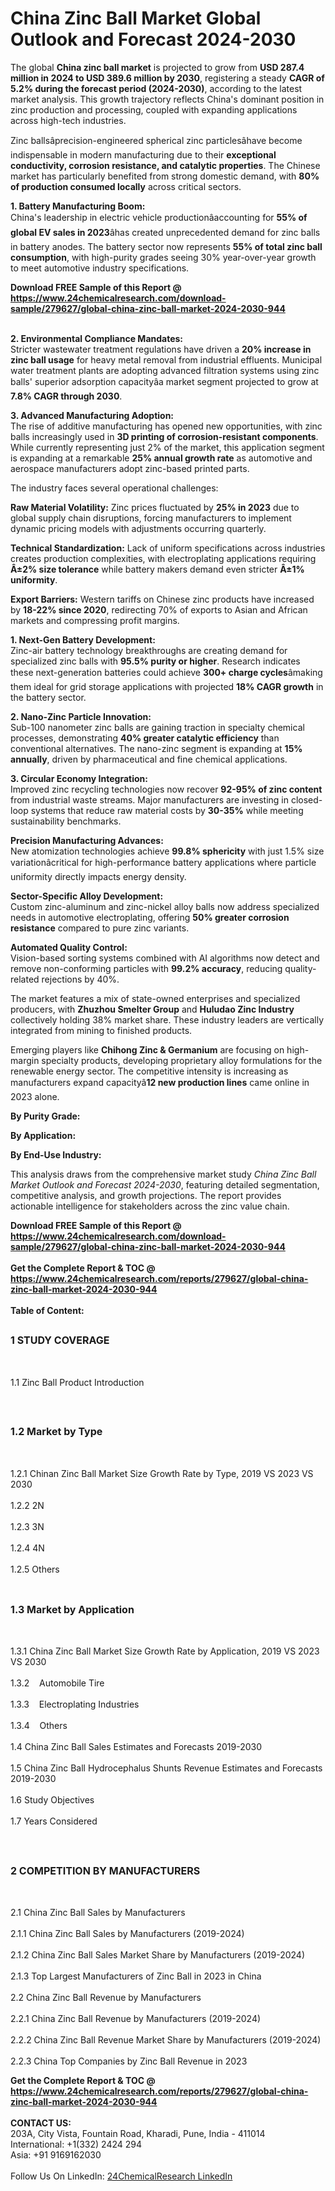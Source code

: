<h1>China Zinc Ball Market Global Outlook and Forecast 2024-2030</h1><p>The global <strong>China zinc ball market</strong> is projected to grow from <strong>USD 287.4 million in 2024 to USD 389.6 million by 2030</strong>, registering a steady <strong>CAGR of 5.2% during the forecast period (2024-2030)</strong>, according to the latest market analysis. This growth trajectory reflects China's dominant position in zinc production and processing, coupled with expanding applications across high-tech industries.</p><p>Zinc ballsâprecision-engineered spherical zinc particlesâhave become indispensable in modern manufacturing due to their <strong>exceptional conductivity, corrosion resistance, and catalytic properties</strong>. The Chinese market has particularly benefited from strong domestic demand, with <strong>80% of production consumed locally</strong> across critical sectors.</p><p><strong>1. Battery Manufacturing Boom:</strong><br>
China's leadership in electric vehicle productionâaccounting for <strong>55% of global EV sales in 2023</strong>âhas created unprecedented demand for zinc balls in battery anodes. The battery sector now represents <strong>55% of total zinc ball consumption</strong>, with high-purity grades seeing 30% year-over-year growth to meet automotive industry specifications.</p><div><b>Download FREE Sample of this Report @ 
            <a href="https://www.24chemicalresearch.com/download-sample/279627/global-china-zinc-ball-market-2024-2030-944">
            https://www.24chemicalresearch.com/download-sample/279627/global-china-zinc-ball-market-2024-2030-944</a></b></div><br><p><strong>2. Environmental Compliance Mandates:</strong><br>
Stricter wastewater treatment regulations have driven a <strong>20% increase in zinc ball usage</strong> for heavy metal removal from industrial effluents. Municipal water treatment plants are adopting advanced filtration systems using zinc balls' superior adsorption capacityâa market segment projected to grow at <strong>7.8% CAGR through 2030</strong>.</p><p><strong>3. Advanced Manufacturing Adoption:</strong><br>
The rise of additive manufacturing has opened new opportunities, with zinc balls increasingly used in <strong>3D printing of corrosion-resistant components</strong>. While currently representing just 2% of the market, this application segment is expanding at a remarkable <strong>25% annual growth rate</strong> as automotive and aerospace manufacturers adopt zinc-based printed parts.</p><p>The industry faces several operational challenges:</p><p><strong>Raw Material Volatility:</strong> Zinc prices fluctuated by <strong>25% in 2023</strong> due to global supply chain disruptions, forcing manufacturers to implement dynamic pricing models with adjustments occurring quarterly.</p><p><strong>Technical Standardization:</strong> Lack of uniform specifications across industries creates production complexities, with electroplating applications requiring <strong>Â±2% size tolerance</strong> while battery makers demand even stricter <strong>Â±1% uniformity</strong>.</p><p><strong>Export Barriers:</strong> Western tariffs on Chinese zinc products have increased by <strong>18-22% since 2020</strong>, redirecting 70% of exports to Asian and African markets and compressing profit margins.</p><p><strong>1. Next-Gen Battery Development:</strong><br>
Zinc-air battery technology breakthroughs are creating demand for specialized zinc balls with <strong>95.5% purity or higher</strong>. Research indicates these next-generation batteries could achieve <strong>300+ charge cycles</strong>âmaking them ideal for grid storage applications with projected <strong>18% CAGR growth</strong> in the battery sector.</p><p><strong>2. Nano-Zinc Particle Innovation:</strong><br>
Sub-100 nanometer zinc balls are gaining traction in specialty chemical processes, demonstrating <strong>40% greater catalytic efficiency</strong> than conventional alternatives. The nano-zinc segment is expanding at <strong>15% annually</strong>, driven by pharmaceutical and fine chemical applications.</p><p><strong>3. Circular Economy Integration:</strong><br>
Improved zinc recycling technologies now recover <strong>92-95% of zinc content</strong> from industrial waste streams. Major manufacturers are investing in closed-loop systems that reduce raw material costs by <strong>30-35%</strong> while meeting sustainability benchmarks.</p><p><strong>Precision Manufacturing Advances:</strong><br>
	New atomization technologies achieve <strong>99.8% sphericity</strong> with just 1.5% size variationâcritical for high-performance battery applications where particle uniformity directly impacts energy density.</p><p><strong>Sector-Specific Alloy Development:</strong><br>
	Custom zinc-aluminum and zinc-nickel alloy balls now address specialized needs in automotive electroplating, offering <strong>50% greater corrosion resistance</strong> compared to pure zinc variants.</p><p><strong>Automated Quality Control:</strong><br>
	Vision-based sorting systems combined with AI algorithms now detect and remove non-conforming particles with <strong>99.2% accuracy</strong>, reducing quality-related rejections by 40%.</p><p>The market features a mix of state-owned enterprises and specialized producers, with <strong>Zhuzhou Smelter Group</strong> and <strong>Huludao Zinc Industry</strong> collectively holding 38% market share. These industry leaders are vertically integrated from mining to finished products.</p><p>Emerging players like <strong>Chihong Zinc &amp; Germanium</strong> are focusing on high-margin specialty products, developing proprietary alloy formulations for the renewable energy sector. The competitive intensity is increasing as manufacturers expand capacityâ<strong>12 new production lines</strong> came online in 2023 alone.</p><p><strong>By Purity Grade:</strong></p><p><strong>By Application:</strong></p><p><strong>By End-Use Industry:</strong></p><p>This analysis draws from the comprehensive market study <em>China Zinc Ball Market Outlook and Forecast 2024-2030</em>, featuring detailed segmentation, competitive analysis, and growth projections. The report provides actionable intelligence for stakeholders across the zinc value chain.</p><div><b>Download FREE Sample of this Report @ 
            <a href="https://www.24chemicalresearch.com/download-sample/279627/global-china-zinc-ball-market-2024-2030-944">
            https://www.24chemicalresearch.com/download-sample/279627/global-china-zinc-ball-market-2024-2030-944</a></b></div><br><div><b>Get the Complete Report & TOC @ 
            <a href="https://www.24chemicalresearch.com/reports/279627/global-china-zinc-ball-market-2024-2030-944">
            https://www.24chemicalresearch.com/reports/279627/global-china-zinc-ball-market-2024-2030-944</a></b></div><br>
            <b>Table of Content:</b><p><h2><span style="font-size:16px"><strong>1 STUDY COVERAGE</strong></span></h2><br />
<p>1.1 Zinc Ball Product Introduction</p><br />
<h2><span style="font-size:16px"><strong>1.2 Market by Type</strong></span></h2><br />
<p>1.2.1 Chinan Zinc Ball Market Size Growth Rate by Type, 2019 VS 2023 VS 2030<br /><br />
1.2.2 2N&nbsp;&nbsp; &nbsp;<br /><br />
1.2.3 3N<br /><br />
1.2.4 4N<br /><br />
1.2.5 Others<br /><br />
<h2><span style="font-size:16px"><strong>1.3 Market by Application</strong></span></h2><br />
<p>1.3.1 China Zinc Ball Market Size Growth Rate by Application, 2019 VS 2023 VS 2030<br /><br />
1.3.2&nbsp;&nbsp; &nbsp;Automobile Tire<br /><br />
1.3.3&nbsp;&nbsp; &nbsp;Electroplating Industries<br /><br />
1.3.4&nbsp;&nbsp; &nbsp;Others<br /><br />
1.4 China Zinc Ball Sales Estimates and Forecasts 2019-2030<br /><br />
1.5 China Zinc Ball Hydrocephalus Shunts Revenue Estimates and Forecasts 2019-2030<br /><br />
1.6 Study Objectives<br /><br />
1.7 Years Considered</p><br />
<h2><span style="font-size:16px"><strong>2 COMPETITION BY MANUFACTURERS</strong></span></h2><br />
<p>2.1 China Zinc Ball Sales by Manufacturers<br /><br />
2.1.1 China Zinc Ball Sales by Manufacturers (2019-2024)<br /><br />
2.1.2 China Zinc Ball Sales Market Share by Manufacturers (2019-2024)<br /><br />
2.1.3 Top Largest Manufacturers of Zinc Ball in 2023 in China<br /><br />
2.2 China Zinc Ball Revenue by Manufacturers<br /><br />
2.2.1 China Zinc Ball Revenue by Manufacturers (2019-2024)<br /><br />
2.2.2 China Zinc Ball Revenue Market Share by Manufacturers (2019-2024)<br /><br />
2.2.3 China Top Companies by Zinc Ball Revenue in 2023<br</p><div><b>Get the Complete Report & TOC @ 
            <a href="https://www.24chemicalresearch.com/reports/279627/global-china-zinc-ball-market-2024-2030-944">
            https://www.24chemicalresearch.com/reports/279627/global-china-zinc-ball-market-2024-2030-944</a></b></div><br><b>CONTACT US:</b><br>
            203A, City Vista, Fountain Road, Kharadi, Pune, India - 411014<br>
            International: +1(332) 2424 294<br>
            Asia: +91 9169162030 <br><br>
            Follow Us On LinkedIn: <a href="https://www.linkedin.com/company/24chemicalresearch/">24ChemicalResearch LinkedIn</a>